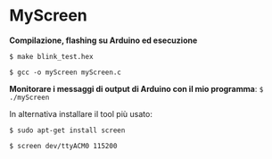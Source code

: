 # MyScreen

**Compilazione, flashing su Arduino ed esecuzione**

`$ make blink_test.hex`

`$ gcc -o myScreen myScreen.c`

**Monitorare i messaggi di output di Arduino con il mio programma**: `$ ./myScreen`

In alternativa installare il tool più usato:

`$ sudo apt-get install screen`

`$ screen dev/ttyACM0 115200`




